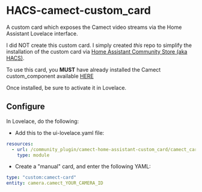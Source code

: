 # HACS-camect-custom_card
A custom card which exposes the Camect video streams via the Home Assistant Lovelace interface.

I did NOT create this custom card. I simply created *this* repo to simplify the installation of the custom card via [Home Assistant Community Store (aka HACS)](https://hacs.xyz/).

To use this card, you **MUST** have already installed the Camect custom_component available [HERE](https://github.com/pfunkmallone/HACS-camect-integration)

Once installed, be sure to activate it in Lovelace.
## Configure
In Lovelace, do the following:
- Add this to the ui-lovelace.yaml file:
```yaml
resources:
  - url: /community_plugin/camect-home-assistant-custom_card/camect_card.js
    type: module
```

- Create a "manual" card, and enter the following YAML:
```yaml
type: "custom:camect-card"
entity: camera.camect_YOUR_CAMERA_ID
```
